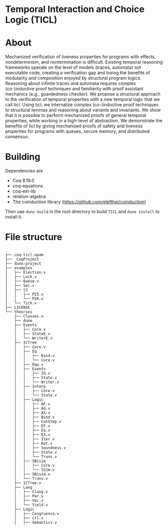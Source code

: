 Temporal Interaction and Choice Logic (TICL)
==============================================

# About

Mechanized verification of liveness properties for programs with effects, nondeterminism, 
and nontermination is difficult. Existing temporal reasoning frameworks operate on the 
level of models (traces, automata) not executable code, creating a verification gap and losing 
the benefits of modularity and composition enjoyed by structural program logics. Reasoning about 
infinite traces and automata requires complex (co-)inductive proof techniques and familiarity 
with proof assistant mechanics (e.g., guardedness checker). We propose a structural approach to 
the verification of temporal properties with a new temporal logic that we call ticl. Using ticl, 
we internalize complex (co-)inductive proof techniques to structural lemmas and reasoning about 
variants and invariants. We show that it is possible to perform mechanized proofs of general 
temporal properties, while working in a high-level of abstraction. We demonstrate the benefits of
ticl by giving mechanized proofs of safety and liveness properties for programs with queues, 
secure memory, and distributed consensus.

# Building

Dependencies are
- Coq 8.19.0
- coq-equations
- coq-ext-lib
- relation-algebra
- The coinduction library (https://github.com/elefthei/coinduction)

Then use `dune build` in the root directory to build `TICL` and `dune install` to install it.

# File structure
```
.
├── coq-ticl.opam
├── _CoqProject
├── dune-project
├── examples
│   ├── Election.v
│   ├── Lock.v
│   ├── Queue.v
│   ├── Sec.v
│   ├── t2
│   │   ├── P25.v
│   │   └── P26.v
│   └── Tick.v
├── LICENSE
└── theories
    ├── Classes.v
    ├── dune
    ├── Events
    │   ├── Core.v
    │   ├── StateE.v
    │   └── WriterE.v
    ├── ICTree
    │   ├── Core.v
    │   ├── Eq
    │   │   ├── Bind.v
    │   │   └── Core.v
    │   ├── Equ.v
    │   ├── Events
    │   │   ├── IO.v
    │   │   ├── State.v
    │   │   └── Writer.v
    │   ├── Interp
    │   │   ├── Core.v
    │   │   └── State.v
    │   ├── Logic
    │   │   ├── AF.v
    │   │   ├── AG.v
    │   │   ├── AX.v
    │   │   ├── Bind.v
    │   │   ├── CanStep.v
    │   │   ├── EF.v
    │   │   ├── EG.v
    │   │   ├── EX.v
    │   │   ├── Iter.v
    │   │   ├── Ret.v
    │   │   ├── Soundness.v
    │   │   ├── State.v
    │   │   └── Trans.v
    │   ├── SBisim
    │   │   ├── Core.v
    │   │   └── SSim.v
    │   ├── SBisim.v
    │   └── Trans.v
    ├── ICTree.v
    ├── Lang
    │   ├── Clang.v
    │   ├── Par.v
    │   ├── Vec.v
    │   └── Yield.v
    ├── Logic
    │   ├── Congruence.v
    │   ├── Ctl.v
    │   ├── Semantics.v
```


